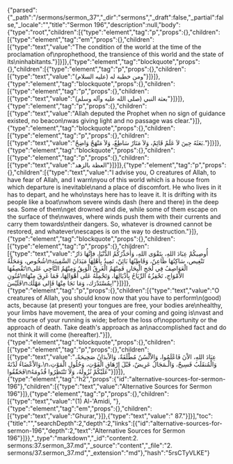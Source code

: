 {"parsed":{"_path":"/sermons/sermon_37","_dir":"sermons","_draft":false,"_partial":false,"_locale":"","title":"Sermon 196","description":null,"body":{"type":"root","children":[{"type":"element","tag":"p","props":{},"children":[{"type":"element","tag":"em","props":{},"children":[{"type":"text","value":"The condition of the world at the time of the proclamation of\nprophethood, the transience of this world and the state of its\ninhabitants."}]}]},{"type":"element","tag":"blockquote","props":{},"children":[{"type":"element","tag":"p","props":{},"children":[{"type":"text","value":"ومن خطبة له (عليه السلام)"}]}]},{"type":"element","tag":"blockquote","props":{},"children":[{"type":"element","tag":"p","props":{},"children":[{"type":"text","value":"بعثة النبي (صلى الله عليه وآله وسلم)"}]}]},{"type":"element","tag":"p","props":{},"children":[{"type":"text","value":"Allah deputed the Prophet when no sign of guidance existed, no beacon\nwas giving light and no passage was clear."}]},{"type":"element","tag":"blockquote","props":{},"children":[{"type":"element","tag":"p","props":{},"children":[{"type":"text","value":"بَعَثَهُ حِينَ لاَ عَلَمٌ قَائِمٌ، وَلاَ مَنَارٌ سَاطِعٌ، وَلاَ مَنْهَجٌ وَاضِحٌ."}]}]},{"type":"element","tag":"blockquote","props":{},"children":[{"type":"element","tag":"p","props":{},"children":[{"type":"text","value":"العظة بالزهد"}]}]},{"type":"element","tag":"p","props":{},"children":[{"type":"text","value":"I advise you, O creatures of Allah, to have fear of Allah, and I warn\nyou of this world which is a house from which departure is inevitable\nand a place of discomfort. He who lives in it has to depart, and he who\nstays here has to leave it. It is drifting with its people like a boat\nwhom severe winds dash (here and there) in the deep sea. Some of them\nget drowned and die, while some of them escape on the surface of the\nwaves, where winds push them with their currents and carry them towards\ntheir dangers. So, whatever is drowned cannot be restored, and whatever\nescapes is on the way to destruction."}]},{"type":"element","tag":"blockquote","props":{},"children":[{"type":"element","tag":"p","props":{},"children":[{"type":"text","value":"أُوصِيكُمْ عِبَادَ اللهِ، بِتَقْوَى اللهِ، وَأُحَذِّرُكُمُ الدُّنْيَا، فإِنَّهَا دَارُ شُخُوص، وَمَحَلَّةُ\nتَنْغِيص، سَاكِنُهَا ظَاعِنٌ، وَقَاطِنُهَا بَائِنٌ، تَمِيدُ بِأَهْلِهَا مَيَدَانَ السَّفِينَةِ تَقْصِفُهَا\nالْعَوَاصِفُ فِي لُجَجِ الْبِحَارِ، فَمِنْهُمُ الْغَرِقُ الْوَبِقُ وَمِنْهُمُ النَّاجِي عَلى مُتُونِ\nالاْمْوَاجِ، تَحْفِزُهُ الرِّيَاحُ بِأَذْيَالِهَا، وَتَحْمِلُهُ عَلى أَهْوَالِهَا، فَمَا غَرِقَ مِنْهَا فَلَيْسَ\nبِمُسْتَدْرَك، وَمَا نَجَا مِنْهَا فَإِلى مَهْلَك!"}]}]},{"type":"element","tag":"p","props":{},"children":[{"type":"text","value":"O creatures of Allah, you should know now that you have to perform\n(good) acts, because (at present) your tongues are free, your bodies are\nhealthy, your limbs have movement, the area of your coming and going is\nvast and the course of your running is wide; before the loss of\nopportunity or the approach of death. Take death's approach as an\naccomplished fact and do not think it will come (hereafter)."}]},{"type":"element","tag":"blockquote","props":{},"children":[{"type":"element","tag":"p","props":{},"children":[{"type":"text","value":"عِبَادَ اللهِ، الاْنَ فَاعْلَمُوا، وَالاْلْسُنُ مُطْلَقَةٌ، وَالاْبدَانُ صَحِيحَةٌ، وَالاْعْضَاءُ لَدْنَةٌ،\nوَالْمُنقَلَبُ فَسِيحٌ، وَالْـمَجَالُ عَرِيضٌ، قَبْلَ إِرْهَاقِ الْفَوْتِ، وَحُلُولِ الْمَوْتِ، فَحَقّقُوا\nعَلَيْكُمْ نُزُولَهُ، وَلاَ تَنْتَظِرُوا قُدُومَهُ"}]}]},{"type":"element","tag":"h2","props":{"id":"alternative-sources-for-sermon-196"},"children":[{"type":"text","value":"Alternative Sources for Sermon 196"}]},{"type":"element","tag":"p","props":{},"children":[{"type":"text","value":"(1) Al-'Amidi, "},{"type":"element","tag":"em","props":{},"children":[{"type":"text","value":"Ghurar,"}]},{"type":"text","value":" 87."}]}],"toc":{"title":"","searchDepth":2,"depth":2,"links":[{"id":"alternative-sources-for-sermon-196","depth":2,"text":"Alternative Sources for Sermon 196"}]}},"_type":"markdown","_id":"content:2. sermons:37.sermon_37.md","_source":"content","_file":"2. sermons/37.sermon_37.md","_extension":"md"},"hash":"5rsCTyVLKE"}